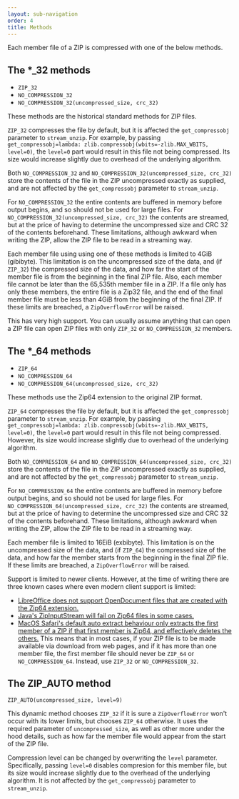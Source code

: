 ```yaml
---
layout: sub-navigation
order: 4
title: Methods
---
```



Each member file of a ZIP is compressed with one of the below methods.


## The *_32 methods

- `ZIP_32`
- `NO_COMPRESSION_32`
- `NO_COMPRESSION_32(uncompressed_size, crc_32)`

These methods are the historical standard methods for ZIP files.

`ZIP_32` compresses the file by default, but it is affected the `get_compressobj` parameter to `stream_unzip`. For example, by passing `get_compressobj=lambda: zlib.compressobj(wbits=-zlib.MAX_WBITS, level=0)`, the `level=0` part would result in this file not being compressed. Its size would increase slightly due to overhead of the underlying algorithm.

Both `NO_COMPRESSION_32` and `NO_COMPRESSION_32(uncompressed_size, crc_32)` store the contents of the file in the ZIP uncompressed exactly as supplied, and are not affected by the `get_compressobj` parameter to `stream_unzip`.

For `NO_COMPRESSION_32` the entire contents are buffered in memory before output begins, and so should not be used for large files. For `NO_COMPRESSION_32(uncompressed_size, crc_32)` the contents are streamed, but at the price of having to determine the uncompressed size and CRC 32 of the contents beforehand. These limitations, although awkward when writing the ZIP, allow the ZIP file to be read in a streaming way.

Each member file using using one of these methods is limited to 4GiB (gibibyte). This limitation is on the uncompressed size of the data, and (if `ZIP_32`) the compressed size of the data, and how far the start of the member file is from the beginning in the final ZIP file. Also, each member file cannot be later than the 65,535th member file in a ZIP. If a file only has only these members, the entire file is a Zip32 file, and the end of the final member file must be less than 4GiB from the beginning of the final ZIP. If these limits are breached, a `ZipOverflowError` will be raised.

This has very high support. You can usually assume anything that can open a ZIP file can open ZIP files with only `ZIP_32` or `NO_COMPRESSION_32` members.


## The *_64 methods

- `ZIP_64`
- `NO_COMPRESSION_64`
- `NO_COMPRESSION_64(uncompressed_size, crc_32)`

These methods use the Zip64 extension to the original ZIP format.

`ZIP_64` compresses the file by default, but it is affected the `get_compressobj` parameter to `stream_unzip`. For example, by passing `get_compressobj=lambda: zlib.compressobj(wbits=-zlib.MAX_WBITS, level=0)`, the `level=0` part would result in this file not being compressed. However, its size would increase slightly due to overhead of the underlying algorithm.

Both `NO_COMPRESSION_64` and `NO_COMPRESSION_64(uncompressed_size, crc_32)` store the contents of the file in the ZIP uncompressed exactly as supplied, and are not affected by the `get_compressobj` parameter to `stream_unzip`.

For `NO_COMPRESSION_64` the entire contents are buffered in memory before output begins, and so should not be used for large files. For `NO_COMPRESSION_64(uncompressed_size, crc_32)` the contents are streamed, but at the price of having to determine the uncompressed size and CRC 32 of the contents beforehand. These limitations, although awkward when writing the ZIP, allow the ZIP file to be read in a streaming way.

Each member file is limited to 16EiB (exbibyte). This limitation is on the uncompressed size of the data, and (if `ZIP_64`) the compressed size of the data, and how far the member starts from the beginning in the final ZIP file. If these limits are breached, a `ZipOverflowError` will be raised.

Support is limited to newer clients. However, at the time of writing there are three known cases where even modern client support is limited:

- [LibreOffice does not support OpenDocument files that are created with the Zip64 extension.](https://bugs.documentfoundation.org/show_bug.cgi?id=128244)
- [Java's ZipInputStream will fail on Zip64 files in some cases.](https://bugs.openjdk.org/browse/JDK-8298530)
- [MacOS Safari's default auto extract behaviour only extracts the first member of a ZIP if that first member is Zip64, and effectively deletes the others.](https://github.com/uktrade/stream-zip/pull/42) This means that in most cases, if your ZIP file is to be made available via download from web pages, and if it has more than one member file, the first member file should never be `ZIP_64` or `NO_COMPRESSION_64`. Instead, use `ZIP_32` or `NO_COMPRESSION_32`.

## The ZIP_AUTO method

`ZIP_AUTO(uncompressed_size, level=9)`

This dynamic method chooses `ZIP_32` if it is sure a `ZipOverflowError` won't occur with its lower limits, but chooses `ZIP_64` otherwise. It uses the required parameter of `uncompressed_size`, as well as other more under the hood details, such as how far the member file would appear from the start of the ZIP file.

Compression level can be changed by overwriting the `level` parameter. Specifically, passing `level=0` disables compresion for this member file, but its size would increase slightly due to the overhead of the underlying algorithm. It is not affected by the `get_compressobj` parameter to `stream_unzip`.
